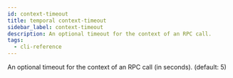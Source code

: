 ```yaml
---
id: context-timeout
title: temporal context-timeout
sidebar_label: context-timeout
description: An optional timeout for the context of an RPC call.
tags:
  - cli-reference
---
```


An optional timeout for the context of an RPC call (in seconds). (default: 5)
